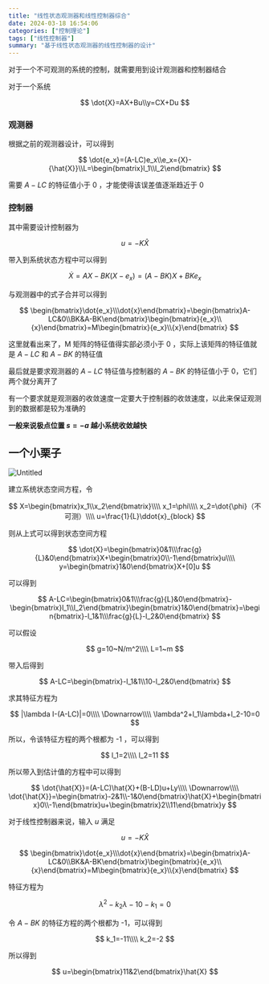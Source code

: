```yaml
---
title: "线性状态观测器和线性控制器综合"
date: 2024-03-18 16:54:06
categories: ["控制理论"]
tags: ["线性控制器"]
summary: "基于线性状态观测器的线性控制器的设计"
---
```


对于一个不可观测的系统的控制，就需要用到设计观测器和控制器结合

对于一个系统

$$
\dot{X}=AX+Bu\\y=CX+Du
$$

### 观测器

根据之前的观测器设计，可以得到

$$
\dot{e_x}=(A-LC)e_x\\e_x={X}-{\hat{X}}\\L=\begin{bmatrix}l_1\\l_2\end{bmatrix}
$$

需要 $A-LC$ 的特征值小于 0 ，才能使得该误差值逐渐趋近于 0

### 控制器

其中需要设计控制器为

$$
u=-K\hat{X}
$$

带入到系统状态方程中可以得到

$$
\dot{X}=AX-BK(X-e_x)=(A-BK)X+BKe_x
$$

与观测器中的式子合并可以得到

$$
\begin{bmatrix}\dot{e_x}\\\dot{x}\end{bmatrix}=\begin{bmatrix}A-LC&0\\BK&A-BK\end{bmatrix}\begin{bmatrix}{e_x}\\{x}\end{bmatrix}=M\begin{bmatrix}{e_x}\\{x}\end{bmatrix}
$$

这里就看出来了，M 矩阵的特征值得实部必须小于 0 ，实际上该矩阵的特征值就是 $A-LC$ 和 $A-BK$ 的特征值

最后就是要求观测器的 $A-LC$ 特征值与控制器的 $A-BK$ 的特征值小于 0，它们两个就分离开了

有一个要求就是观测器的收敛速度一定要大于控制器的收敛速度，以此来保证观测到的数据都是较为准确的

**一般来说极点位置 $s=-a$ 越小系统收敛越快**

## 一个小栗子

![Untitled](./Untitled.png)

建立系统状态空间方程，令

$$
X=\begin{bmatrix}x_1\\x_2\end{bmatrix}\\\\
x_1=\phi\\\\
x_2=\dot{\phi}（不可测）\\\\
u=\frac{1}{L}\ddot{x}_{block}
$$

则从上式可以得到状态空间方程

$$
\dot{X}=\begin{bmatrix}0&1\\\frac{g}{L}&0\end{bmatrix}X+\begin{bmatrix}0\\-1\end{bmatrix}u\\\\
y=\begin{bmatrix}1&0\end{bmatrix}X+[0]u
$$

可以得到

$$
A-LC=\begin{bmatrix}0&1\\\frac{g}{L}&0\end{bmatrix}-\begin{bmatrix}l_1\\l_2\end{bmatrix}\begin{bmatrix}1&0\end{bmatrix}=\begin{bmatrix}-l_1&1\\\frac{g}{L}-l_2&0\end{bmatrix}
$$

可以假设

$$
g=10~N/m^2\\\\
L=1~m
$$

带入后得到

$$
A-LC=\begin{bmatrix}-l_1&1\\10-l_2&0\end{bmatrix}
$$

求其特征方程为

$$
|\lambda I-(A-LC)|=0\\\\
\Downarrow\\\\
\lambda^2+l_1\lambda+l_2-10=0
$$

所以，令该特征方程的两个根都为 -1 ，可以得到

$$
l_1=2\\\\
l_2=11
$$

所以带入到估计值的方程中可以得到

$$
\dot{\hat{X}}=(A-LC)\hat{X}+(B-LD)u+Ly\\\\
\Downarrow\\\\
\dot{\hat{X}}=\begin{bmatrix}-2&1\\-1&0\end{bmatrix}\hat{X}+\begin{bmatrix}0\\-1\end{bmatrix}u+\begin{bmatrix}2\\11\end{bmatrix}y
$$

对于线性控制器来说，输入 $u$ 满足

$$
u=-K\hat{X}
$$

$$
\begin{bmatrix}\dot{e_x}\\\dot{x}\end{bmatrix}=\begin{bmatrix}A-LC&0\\BK&A-BK\end{bmatrix}\begin{bmatrix}{e_x}\\{x}\end{bmatrix}=M\begin{bmatrix}{e_x}\\{x}\end{bmatrix}
$$

特征方程为

$$
\lambda^2-k_2\lambda-10-k_1=0
$$

令 $A-BK$ 的特征方程的两个根都为 -1，可以得到

$$
k_1=-11\\\\
k_2=-2
$$

所以得到

$$
u=\begin{bmatrix}11&2\end{bmatrix}\hat{X}
$$
